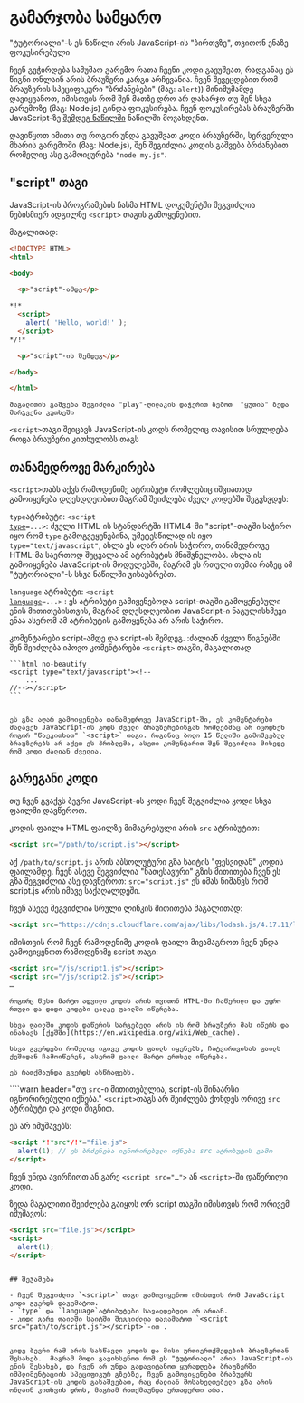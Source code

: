 # გამარჯობა სამყარო

"ტუტორიალი"-ს ეს ნაწილი არის JavaScript-ის "ბირთვზე", თვითონ ენაზე ფოკუსირებული

ჩვენ გვჭირდება სამუშაო გარემო რათა ჩვენი კოდი გავუშვათ, რადგანაც ეს წიგნი ონლაინ არის ბრაუზერი კარგი არჩევანია. ჩვენ შევეცდებით რომ ბრაუზერის სპეციფიკური "ბრძანებები" (მაგ: `alert`)) მინიმუმამდე დავიყვანოთ, იმისთვის რომ შენ მათზე დრო არ დახარჯო თუ შენ სხვა გარემოზე (მაგ: Node.js) გინდა ფოკუსირება. ჩვენ ფოკუსირებას ბრაუზერში JavaScript-ზე  [შემდეგ ნაწილში](/ui) ნაწილში მოვახდენთ.

დავიწყოთ იმითი  თუ როგორ უნდა გავუშვათ კოდი ბრაუზერში, სერვერული მხარის გარემოში (მაგ: Node.js), შენ შეგიძლია კოდის გაშვება ბრძანებით რომელიც ასე გამოიყურება `"node my.js"`.


##  "script" თაგი

JavaScript-ის პროგრამების ჩასმა HTML დოკუმენტში შეგვიძლია ნებისმიერ ადგილზე `<script>` თაგის გამოყენებით.

მაგალითად:

```html run height=100
<!DOCTYPE HTML>
<html>

<body>

  <p>"script"-ამდე</p>

*!*
  <script>
    alert( 'Hello, world!' );
  </script>
*/!*

  <p>"script"-ის შემდეგ</p>

</body>

</html>
```

```online
მაგალითის გაშვება შეგიძლია "play"-ღილაკის დაჭერით ზემოთ  "ყუთის" ზედა მარჯვენა კუთხეში
```

`<script>`თაგი შეიცავს JavaScript-ის კოდს რომელიც თავისით სრულდება როცა ბრაუზერი კითხულობს თაგს


## თანამედროვე მარკირება

`<script>`თაბს აქვს რამოდენიმე ატრიბუტი რომლებიც იშვიათად გამოიყენება დღესდღეობით მაგრამ შეიძლება ძველ კოდებში შეგვხვდეს:

`type`ატრიბუტი: <code>&lt;script <u>type</u>=...&gt;</code>: ძველი HTML-ის სტანდარტში HTML4-ში "script"-თაგში საჭირო იყო რომ `type` გამოგვეყენებინა, უმეტესწილად ის იყო `type="text/javascript"`, ახლა ეს აღარ არის საჭორო, თანამედროვე HTML-მა საერთოდ შეცვალა ამ ატრიბუტის მნიშვნელობა. ახლა ის გამოიყენება JavaScript-ის მოდულებში, მაგრამ ეს რთული თემაა რაზეც ამ "ტუტორიალი"-ს სხვა ნაწილში ვისაუბრებთ.

`language` ატრიბუტი: <code>&lt;script <u>language</u>=...&gt;</code>
: ეს ატრიბუტი გამიყენებოდა script-თაგში გამოყენებული ენის მითითებისთვის, მაგრამ დღესდღეობით JavaScript-ი ნაგულისხმევი ენაა ასერომ ამ ატრიბუტის გამოყენება არ არის საჭირო.

კომენტარები script-ამდე და script-ის შემდეგ.
:ძალიან ძველი წიგნებში შენ შეიძლება იპოვო კომენტარები `<script>` თაგში, მაგალითად

    ```html no-beautify
    <script type="text/javascript"><!--
        ...
    //--></script>
    ```


    ეს გზა აღარ გამოიყენება თანამედროვე JavaScript-ში, ეს კომენტარები მალავენ JavaScript-ის კოდს ძველი ბრაუზერებისგან რომლებმაც არ იცოდნენ როგორ "წაეკითხათ" `<script>` თაგი. რაგანაც ბოლო 15 წელიში გამოშვებულ ბრაუზერებს არ აქვთ ეს პრობლემა, ასეთი კომენტარით შენ შეგიძლია მიხვდე რომ კოდი ძალიან ძველია.


## გარეგანი კოდი

თუ ჩვენ გვაქვს ბევრი JavaScript-ის კოდი ჩვენ შეგვიძლია კოდი სხვა ფაილში დავწეროთ.

კოდის ფაილი HTML ფაილზე მიმაგრებული არის `src` ატრიბუტით:

```html
<script src="/path/to/script.js"></script>
```

აქ `/path/to/script.js` არის აბსოლუტური გზა საიტის "ფესვიდან" კოდის ფაილამდე. ჩვენ ასევე შეგვიძლია "ნათესავური" გზის მითითება ჩვენ ეს გზა შეგვიძლია ასე დავწეროთ: `src="script.js"` ეს იმას ნიშანვს რომ script.js არის იმავე საქაღალდეში.

ჩვენ ასევე შეგვიძლია სრული ლინკის მითითება მაგალითად:

```html
<script src="https://cdnjs.cloudflare.com/ajax/libs/lodash.js/4.17.11/lodash.js"></script>
```

იმისთვის რომ ჩვენ რამოდენიმე კოდის ფაილი მივამაგროთ ჩვენ უნდა გამოვიყენოთ რამოდენიმე script თაგი:

```html
<script src="/js/script1.js"></script>
<script src="/js/script2.js"></script>
…
```

```smart
როგორც წესი მარტო ადვილი კოდის არის თვითონ HTML-ში ჩაწერილი და უფრო რთული და დიდი კოდები ცალკე ფაილში იწერება.

სხვა ფაილში კოდის დაწერის სარგებელი არის ის რომ ბრაუზერი მას იწერს და ინახავს [ქეშში](https://en.wikipedia.org/wiki/Web_cache).

სხვა გვერდები რომელიც იგივე კოდის ფაილს იყენებს, ჩატვირთვისას ფაილს ქეშიდან ჩამოიწერენ, ასერომ ფაილი მარტო ერთხელ იწერება.

ეს რათქმაუნდა გვერდს ასწრაფებს.
```

````warn header="თუ `src`-ი მითითებულია, script-ის შინაარსი იგნორირებული იქნება."
`<script>`თაგს არ შეიძლება ქონდეს ორივე `src` ატრიბუტი და კოდი შიგნით.

ეს არ იმუშავებს:

```html
<script *!*src*/!*="file.js">
  alert(1); // ეს ბრძენება იგნორირებული იქნება src ატრობუტის გამო
</script>
```

ჩვენ უნდა ავირჩიოთ ან გარე `<script src="…">`  ან `<script>`-ში დაწერილი კოდი.

ზედა მაგალითი შეიძლება გაიყოს ორ script თაგში იმისთვის რომ ორივემ იმუშავოს:

```html
<script src="file.js"></script>
<script>
  alert(1);
</script>
```
````

## შეჯამება

- ჩვენ შეგვიძლია `<script>` თაგი გამოვიყენოთ იმისთვის რომ JavaScript კოდი გვერდს დავუმატოთ.
- `type` და `language`ატრიბუტები სავალდებულო არ არიან.
- კოდი გარე ფაილში საიტში შეგვიძლია დავამატოთ `<script src="path/to/script.js"></script>`-ით .


კიდე ბევრი რამ არის სასწავლი კოდის და მისი ურთიერთქმედების ბრაუზერთან შესახებ.  მაგრამ მოდი გავიხსენოთ რომ ეს "ტუტორიალი" არის JavaScript-ის ენის შესახებ, და ჩვენ არ უნდა გადავიტანოთ ყურადღება ბრაუზერში იმპლიმენტაციის სპეციფიკურ გზებზე, ჩვენ გამოვიყენებთ ბრაზუერს JavaScript-ის კოდის გასაშვებათ, რაც ძალიან მოსახელთებელი გზა არის ონლაინ კითხვის დროს, მაგრამ რათქმაუნდა ერთადერთი არა.
